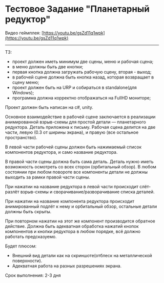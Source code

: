 # Тестовое Задание "Планетарный редуктор"

Видео геймплея: [https://youtu.be/gsZd11q1wpk](https://youtu.be/gsZd11q1wpk)

---

ТЗ:
- проект должен иметь минимум две сцены, меню и рабочая сцена;
- в меню должны быть две кнопки;
- первая кнопка должна загружать рабочую сцену, вторая - выход;
- в рабочей сцене должна быть кнопка назад, которая возвращает в сцену меню;
- проект должен быть на URP и собираться в standalone(для Windows);
- программа должна корректно отображаться на FullHD мониторе;
 
Проект должен быть написан на c#, unity.

Основное взаимодействие в рабочей сцене заключается в реализации анимированной взрыв-схемы для простой детали — планетарного редуктора. Деталь приложена к письму. Рабочая сцена делится на две части, левую (0.3 от ширины экрана), и правую (все остальное пространство).

В левой части рабочей сцены должен быть нажимаемый список компонентов редуктора, и само название редуктора.

В правой части сцены должна быть сама деталь. Деталь нужно иметь возможность осмотреть со всех сторон (орбитальный обзор). В любом состоянии при любом повороте все компоненты детали не должны выходить за рамки правой части сцены.

При нажатии на название редуктора в левой части происходит слёт-разлёт взрыв-схемы и сворачивание/разворачивание списка деталей.

При нажатии на название компонента редуктора происходит анимированный подлёт к нему и орбитальный обзор, остальные детали должны быть скрыты.

При повторном нажатии на этот же компонент производится обратное действие.  Должна быть адекватная обработка нажатий кнопок компонентов и кнопки редуктора в любом порядке, всё должно работать предсказуемо.
 
Будет плюсом:
- Внешний вид детали как на скриншоте(отблеск на металлической поверхности).
- Адекватная работа на разных разрешениях экрана.
 
Срок выполнения: 2-3 дня
